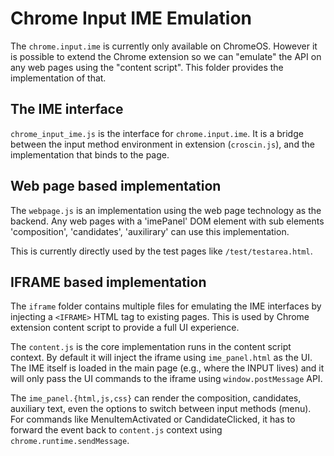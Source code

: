 # Chrome Input IME Emulation

The `chrome.input.ime` is currently only available on ChromeOS. However it is
possible to extend the Chrome extension so we can "emulate" the API on any web
pages using the "content script". This folder provides the implementation of
that.

## The IME interface
`chrome_input_ime.js` is the interface for `chrome.input.ime`. It is a bridge
between the input method environment in extension (`croscin.js`), and the
implementation that binds to the page.

## Web page based implementation

The `webpage.js` is an implementation using the web page technology as the
backend.  Any web pages with a 'imePanel' DOM element with sub elements
'composition', 'candidates', 'auxilirary' can use this implementation.

This is currently directly used by the test pages like `/test/testarea.html`.

## IFRAME based implementation

The `iframe` folder contains multiple files for emulating the IME interfaces
by injecting a `<IFRAME>` HTML tag to existing pages. This is used by Chrome
extension content script to provide a full UI experience.

The `content.js` is the core implementation runs in the content script context.
By default it will inject the iframe using `ime_panel.html` as the UI. The IME
itself is loaded in the main page (e.g., where the INPUT lives) and it will
only pass the UI commands to the iframe using `window.postMessage` API.

The `ime_panel.{html,js,css}` can render the composition, candidates, auxiliary
text, even the options to switch between input methods (menu). For commands
like MenuItemActivated or CandidateClicked, it has to forward the event back to
`content.js` context using `chrome.runtime.sendMessage`.
